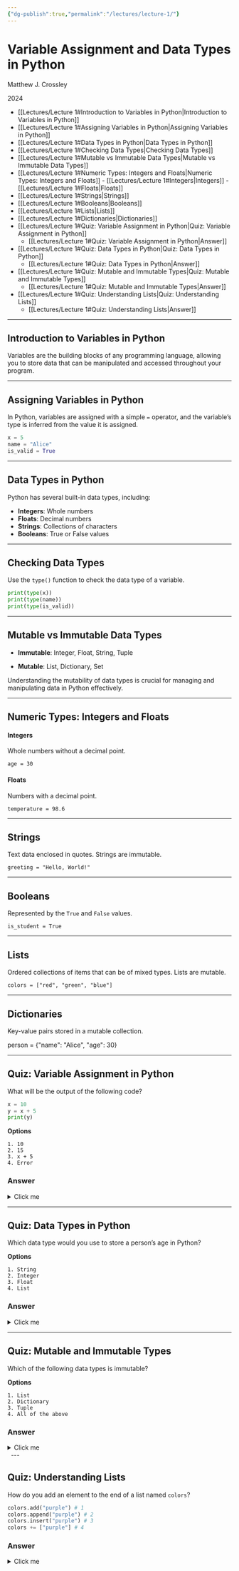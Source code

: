 ```yaml
---
{"dg-publish":true,"permalink":"/lectures/lecture-1/"}
---
```



# Variable Assignment and Data Types in Python

Matthew J. Crossley  

2024

- [[Lectures/Lecture 1#Introduction to Variables in Python\|Introduction to Variables in Python]]
- [[Lectures/Lecture 1#Assigning Variables in Python\|Assigning Variables in Python]]
- [[Lectures/Lecture 1#Data Types in Python\|Data Types in Python]]
- [[Lectures/Lecture 1#Checking Data Types\|Checking Data Types]]
- [[Lectures/Lecture 1#Mutable vs Immutable Data Types\|Mutable vs Immutable Data Types]]
- [[Lectures/Lecture 1#Numeric Types: Integers and Floats\|Numeric Types: Integers and Floats]]
		- [[Lectures/Lecture 1#Integers\|Integers]]
		- [[Lectures/Lecture 1#Floats\|Floats]]
- [[Lectures/Lecture 1#Strings\|Strings]]
- [[Lectures/Lecture 1#Booleans\|Booleans]]
- [[Lectures/Lecture 1#Lists\|Lists]]
- [[Lectures/Lecture 1#Dictionaries\|Dictionaries]]
- [[Lectures/Lecture 1#Quiz: Variable Assignment in Python\|Quiz: Variable Assignment in Python]]
	- [[Lectures/Lecture 1#Quiz: Variable Assignment in Python\|Answer]]
- [[Lectures/Lecture 1#Quiz: Data Types in Python\|Quiz: Data Types in Python]]
	- [[Lectures/Lecture 1#Quiz: Data Types in Python\|Answer]]
- [[Lectures/Lecture 1#Quiz: Mutable and Immutable Types\|Quiz: Mutable and Immutable Types]]
	- [[Lectures/Lecture 1#Quiz: Mutable and Immutable Types\|Answer]]
- [[Lectures/Lecture 1#Quiz: Understanding Lists\|Quiz: Understanding Lists]]
	- [[Lectures/Lecture 1#Quiz: Understanding Lists\|Answer]]


---
## Introduction to Variables in Python

Variables are the building blocks of any programming language, allowing you to store data that can be manipulated and accessed throughout your program.

---
## Assigning Variables in Python

In Python, variables are assigned with a simple `=` operator, and the variable’s type is inferred from the value it is assigned.

```python
x = 5
name = "Alice"
is_valid = True
```

---
## Data Types in Python

Python has several built-in data types, including:

- **Integers**: Whole numbers
- **Floats**: Decimal numbers
- **Strings**: Collections of characters
- **Booleans**: True or False values

---
## Checking Data Types

Use the `type()` function to check the data type of a variable.

```python
print(type(x))
print(type(name))
print(type(is_valid))
```

---
## Mutable vs Immutable Data Types

- **Immutable**: Integer, Float, String, Tuple
    
- **Mutable**: List, Dictionary, Set
    

Understanding the mutability of data types is crucial for managing and manipulating data in Python effectively.

---
## Numeric Types: Integers and Floats

#### Integers

Whole numbers without a decimal point.

`age = 30`

#### Floats

Numbers with a decimal point.

`temperature = 98.6`

---
## Strings

Text data enclosed in quotes. Strings are immutable.

`greeting = "Hello, World!"`

---
## Booleans

Represented by the `True` and `False` values.

`is_student = True`

---
## Lists

Ordered collections of items that can be of mixed types. Lists are mutable.

`colors = ["red", "green", "blue"]`

---
## Dictionaries

Key-value pairs stored in a mutable collection.

person = {"name": "Alice", "age": 30}

---
## Quiz: Variable Assignment in Python

What will be the output of the following code?

```python [1-2|3]
x = 10
y = x + 5
print(y)
```

**Options**

	1. 10
	2. 15
	3. x + 5
	4. Error

### Answer

<details>
  <summary>Click me</summary>
The correct answer is <b>2. 15</b>. The variable <i>y</i> is assigned the value of <i>x + 5</i>, which equals 15.
</details>

---

## Quiz: Data Types in Python

Which data type would you use to store a person’s age in Python?

**Options**

	1. String
	2. Integer
	3. Float
	4. List

### Answer
<details>
  <summary>Click me</summary>
The correct answer is <b>2</b>. Integer. An age is typically represented as a whole number, making the integer data type the most appropriate choice.
</details>

---

## Quiz: Mutable and Immutable Types

Which of the following data types is immutable?

**Options**

	1. List
	2. Dictionary
	3. Tuple
	4. All of the above

### Answer
<details>
  <summary>Click me</summary>
The correct answer is <b>3. Tuple</b>. Tuples are immutable, meaning their contents cannot be changed after creation.
</details>
 
---


## Quiz: Understanding Lists

How do you add an element to the end of a list named `colors`?

```python
colors.add("purple") # 1
colors.append("purple") # 2
colors.insert("purple") # 3
colors += ["purple"] # 4
```

### Answer
<details>
  <summary>Click me</summary>
The correct answer is <b>2. `colors.append("purple")</b>. The <b>append()</b> method adds an element to the end of a list.
</details>